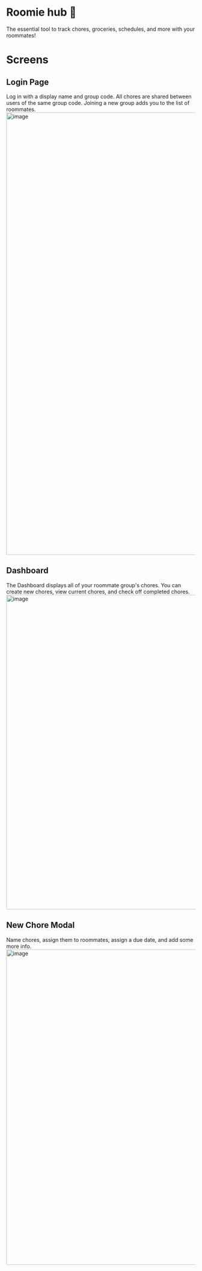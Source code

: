 # Roomie hub 🐳
The essential tool to track chores, groceries, schedules, and more with your roommates!

# Screens
## Login Page
Log in with a display name and group code. All chores are shared between users of the same group code. Joining a new group adds you to the list of roommates.
<img width="1174" alt="image" src="https://user-images.githubusercontent.com/57777918/160307425-306894ab-eea6-41ca-9835-f7e3a4438d81.png">

## Dashboard
The Dashboard displays all of your roommate group's chores. You can create new chores, view current chores, and check off completed chores.
<img width="835" alt="image" src="https://user-images.githubusercontent.com/57777918/160309943-b60f05c7-9dfa-4d8f-a33a-5cbb325226f9.png">

## New Chore Modal
Name chores, assign them to roommates, assign a due date, and add some more info.
<img width="837" alt="image" src="https://user-images.githubusercontent.com/57777918/160310024-23c1ae43-74d2-4a2a-8894-5c6a4df0237e.png">
